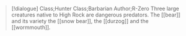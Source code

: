 >[!dialogue] Class;Hunter Class;Barbarian Author;R-Zero
>Three large creatures native to High Rock are dangerous predators. The [[bear]] and its variety the [[snow bear]],  the [[durzog]] and the [[wormmouth]].